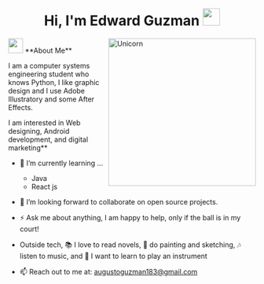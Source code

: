 <h1 align="center">Hi, I'm Edward Guzman <img src="https://media.giphy.com/media/hvRJCLFzcasrR4ia7z/giphy.gif" width="35"></h1>

<img align="right" width="300px" alt="Unicorn" src="https://c.tenor.com/GN73MkBawZAAAAAi/busy-cute.gif" />
<img src="https://encrypted-tbn0.gstatic.com/images?q=tbn:ANd9GcSRPE5TO6RHexqGUJyV-7OigswPCgHHs8mh0A&s" width="30px">&nbsp;**About Me**

I am a computer systems engineering student who knows Python, I like graphic design and I use Adobe Illustratory and some After Effects.
  
I am interested in Web designing, Android development, and digital marketing**  

- 🔭 I’m currently learning ...  
  - Java  
  - React js  

- 🌱 I’m looking forward to collaborate on open source projects.  

- ⚡ Ask me about anything, I am happy to help, only if the ball is in my court!<br>  

- Outside tech, 📚 I love to read novels, 🎨 do painting and sketching, 🎶 listen to music, and 🌴 I want to learn to play an instrument

- 📫 Reach out to me at: <a href="mailto:augustoguzman183@gmail.com.iiit.ac.in">augustoguzman183@gmail.com</a>


